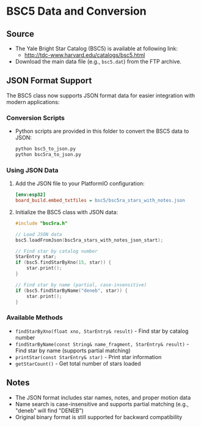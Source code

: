 # BSC5 Data and Conversion

## Source
- The Yale Bright Star Catalog (BSC5) is available at following link:
  - http://tdc-www.harvard.edu/catalogs/bsc5.html
- Download the main data file (e.g., `bsc5.dat`) from the FTP archive.

## JSON Format Support
The BSC5 class now supports JSON format data for easier integration with modern applications:

### Conversion Scripts
- Python scripts are provided in this folder to convert the BSC5 data to JSON:
  ```sh
  python bsc5_to_json.py
  python bsc5ra_to_json.py
  ```

### Using JSON Data
1. Add the JSON file to your PlatformIO configuration:
   ```ini
   [env:esp32]
   board_build.embed_txtfiles = bsc5/bsc5ra_stars_with_notes.json
   ```

2. Initialize the BSC5 class with JSON data:
   ```cpp
   #include "bsc5ra.h"
   
   // Load JSON data
   bsc5.loadFromJson(bsc5ra_stars_with_notes_json_start);
   
   // Find star by catalog number
   StarEntry star;
   if (bsc5.findStarByXno(15, star)) {
       star.print();
   }
   
   // Find star by name (partial, case-insensitive)
   if (bsc5.findStarByName("deneb", star)) {
       star.print();
   }
   ```

### Available Methods
- `findStarByXno(float xno, StarEntry& result)` - Find star by catalog number
- `findStarByName(const String& name_fragment, StarEntry& result)` - Find star by name (supports partial matching)
- `printStar(const StarEntry& star)` - Print star information
- `getStarCount()` - Get total number of stars loaded

## Notes
- The JSON format includes star names, notes, and proper motion data
- Name search is case-insensitive and supports partial matching (e.g., "deneb" will find "DENEB")
- Original binary format is still supported for backward compatibility
